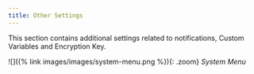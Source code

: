 ```yaml
---
title: Other Settings
---
```


This section contains additional settings related to notifications, Custom Variables and Encryption Key.

![]({% link images/images/system-menu.png %}){: .zoom}
*System Menu*